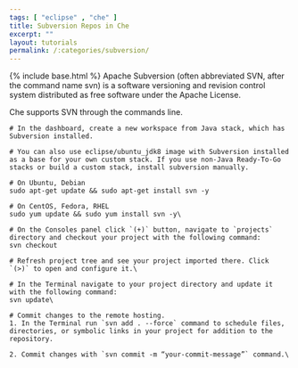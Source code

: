 ```yaml
---
tags: [ "eclipse" , "che" ]
title: Subversion Repos in Che
excerpt: ""
layout: tutorials
permalink: /:categories/subversion/
---
```

{% include base.html %}
Apache Subversion (often abbreviated SVN, after the command name svn) is a software versioning and revision control system distributed as free software under the Apache License.

Che supports SVN through the commands line.
```text  
# In the dashboard, create a new workspace from Java stack, which has Subversion installed.

# You can also use eclipse/ubuntu_jdk8 image with Subversion installed as a base for your own custom stack. If you use non-Java Ready-To-Go stacks or build a custom stack, install subversion manually.

# On Ubuntu, Debian
sudo apt-get update && sudo apt-get install svn -y

# On CentOS, Fedora, RHEL
sudo yum update && sudo yum install svn -y\
```

```text  
# On the Consoles panel click `(+)` button, navigate to `projects` directory and checkout your project with the following command:
svn checkout

# Refresh project tree and see your project imported there. Click `(>)` to open and configure it.\
```

```text  
# In the Terminal navigate to your project directory and update it with the following command:
svn update\
```

```text  
# Commit changes to the remote hosting.
1. In the Terminal run `svn add . --force` command to schedule files, directories, or symbolic links in your project for addition to the repository.

2. Commit changes with `svn commit -m “your-commit-message”` command.\
```
